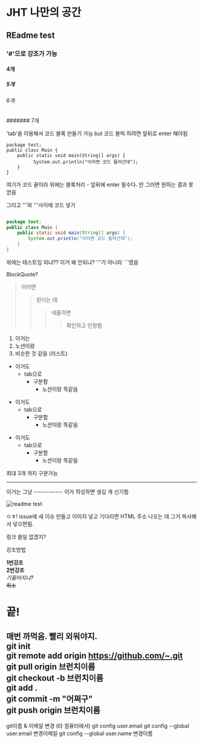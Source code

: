 # JHT 나만의 공간
## REadme  test
### '#'으로 강조가 가능
#### 4개
##### 5개
###### 6개
####### 7개

'tab'을 이용해서 코드 블록 만들기 가능 but 코드 블럭 하려면 앞뒤로 enter 해야됨


	package test;
	public class Main {
		public static void main(String[] args) {
			  System.out.println("이러면 코드 들어간데");
	  	}
  	}


여기가 코드 끝이라 위에는 블록처리 - 앞뒤에 enter 필수다. 안 그러면 원하는 결과 못얻음
  
그리고 '''와 '''사이에 코드 넣기

``` Java

package test;
public class Main {
	public static void main(String[] args) {
		System.out.println("이러면 코드 들어간데");
	}
}

```

위에는 테스트임 되냐?? 이거 왜 안되냐? '''가 아니라 ```였음

BlockQuote?
> 이러면
>> 된다는 데
>>> 네줄이면
>>>> 확인하고 인정함

1. 이거는
2. 노션이랑
3. 비슷한 것 같음 (리스트)

+ 이거도
  + tab으로
    + 구분함
      + 노션이랑 똑같음


* 이거도
  * tab으로
    * 구분함
      * 노션이랑 똑같음
      

- 이거도
  - tab으로
    - 구분함
      - 노션이랑 똑같음
  
 최대 3개 까지 구분가능
 
------------
이거는 그냥 ------------ 이거 작성하면 생김 개 신기함


![readme test](https://user-images.githubusercontent.com/72692422/217966233-8023928f-9b7f-486e-b4e5-b63434234d0e.png)

ㅇㅎ! issue에 새 이슈 만들고 이미지 넣고 기다리면 HTML 주소 나오는 데 그거 복사해서 넣으면됨.

링크 쓸일 없겠지?   

강조방법

**1번강조**   
__2번강조__   
*기울어지냐?*   
~~취소~~
# 끝!

매번 까먹음. 빨리 외워야지.   
git init   
git remote add origin https://github.com/~.git   
git pull origin 브런치이름   
git checkout -b 브런치이름   
git add .   
git commit -m "어쩌구"  
git push origin 브런치이름  
------------
git이름 & 이메일 변경 (타 컴퓨터에서)
git config user.email
git config --global user.email 변경이메일
git config --global user.name 변경이름
